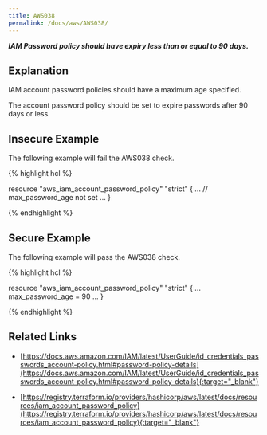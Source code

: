 ```yaml
---
title: AWS038
permalink: /docs/aws/AWS038/
---
```


***IAM Password policy should have expiry less than or equal to 90 days.***

## Explanation


IAM account password policies should have a maximum age specified. 

The account password policy should be set to expire passwords after 90 days or less.


## Insecure Example

The following example will fail the AWS038 check.

{% highlight hcl %}

resource "aws_iam_account_password_policy" "strict" {
	...
	// max_password_age not set
	...
}

{% endhighlight %}

## Secure Example

The following example will pass the AWS038 check.

{% highlight hcl %}

resource "aws_iam_account_password_policy" "strict" {
	...
	max_password_age = 90
	...
}

{% endhighlight %}

## Related Links


- [https://docs.aws.amazon.com/IAM/latest/UserGuide/id_credentials_passwords_account-policy.html#password-policy-details](https://docs.aws.amazon.com/IAM/latest/UserGuide/id_credentials_passwords_account-policy.html#password-policy-details){:target="_blank"}

- [https://registry.terraform.io/providers/hashicorp/aws/latest/docs/resources/iam_account_password_policy](https://registry.terraform.io/providers/hashicorp/aws/latest/docs/resources/iam_account_password_policy){:target="_blank"}

